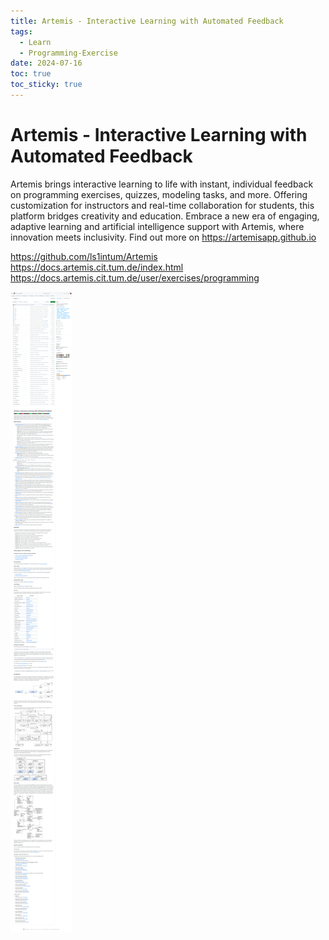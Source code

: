 ```yaml
---
title: Artemis - Interactive Learning with Automated Feedback
tags:
  - Learn
  - Programming-Exercise
date: 2024-07-16
toc: true
toc_sticky: true
---
```


# Artemis - Interactive Learning with Automated Feedback

Artemis brings interactive learning to life with instant, individual feedback on programming exercises, quizzes, modeling tasks, and more. Offering customization for instructors and real-time collaboration for students, this platform bridges creativity and education. Embrace a new era of engaging, adaptive learning and artificial intelligence support with Artemis, where innovation meets inclusivity. Find out more on https://artemisapp.github.io

<https://github.com/ls1intum/Artemis>
<https://docs.artemis.cit.tum.de/index.html>
<https://docs.artemis.cit.tum.de/user/exercises/programming>


![](../_asset/2024-01-18-Artemis_image_1.png)